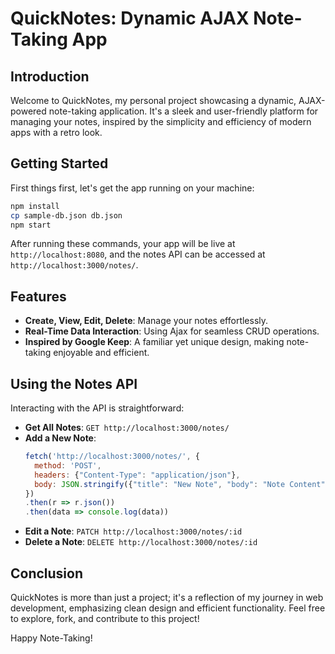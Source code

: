 # QuickNotes: Dynamic AJAX Note-Taking App

## Introduction
Welcome to QuickNotes, my personal project showcasing a dynamic, AJAX-powered note-taking application. It's a sleek and user-friendly platform for managing your notes, inspired by the simplicity and efficiency of modern apps with a retro look.

## Getting Started
First things first, let's get the app running on your machine:

```bash
npm install
cp sample-db.json db.json
npm start
```

After running these commands, your app will be live at `http://localhost:8080`, and the notes API can be accessed at `http://localhost:3000/notes/`.

## Features
- **Create, View, Edit, Delete**: Manage your notes effortlessly.
- **Real-Time Data Interaction**: Using Ajax for seamless CRUD operations.
- **Inspired by Google Keep**: A familiar yet unique design, making note-taking enjoyable and efficient.

## Using the Notes API
Interacting with the API is straightforward:

- **Get All Notes**: `GET http://localhost:3000/notes/`
- **Add a New Note**: 
  ```javascript
  fetch('http://localhost:3000/notes/', {
    method: 'POST', 
    headers: {"Content-Type": "application/json"}, 
    body: JSON.stringify({"title": "New Note", "body": "Note Content"})
  })
  .then(r => r.json())
  .then(data => console.log(data))
  ```
- **Edit a Note**: `PATCH http://localhost:3000/notes/:id`
- **Delete a Note**: `DELETE http://localhost:3000/notes/:id`

## Conclusion
QuickNotes is more than just a project; it's a reflection of my journey in web development, emphasizing clean design and efficient functionality. Feel free to explore, fork, and contribute to this project!

Happy Note-Taking!

